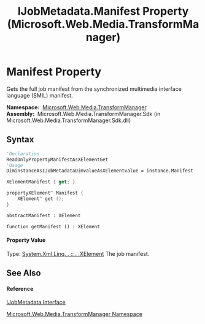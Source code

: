 ﻿---
title: IJobMetadata.Manifest Property  (Microsoft.Web.Media.TransformManager)
TOCTitle: Manifest Property
ms:assetid: P:Microsoft.Web.Media.TransformManager.IJobMetadata.Manifest
ms:mtpsurl: https://msdn.microsoft.com/en-us/library/microsoft.web.media.transformmanager.ijobmetadata.manifest(v=VS.90)
ms:contentKeyID: 35520732
ms.date: 06/14/2012
mtps_version: v=VS.90
f1_keywords:
- Microsoft.Web.Media.TransformManager.IJobMetadata.get_Manifest
- Microsoft.Web.Media.TransformManager.IJobMetadata.Manifest
dev_langs:
- CSharp
- JScript
- VB
- FSharp
- c++
api_location:
- Microsoft.Web.Media.TransformManager.Sdk.dll
api_name:
- Microsoft.Web.Media.TransformManager.IJobMetadata.get_Manifest
- Microsoft.Web.Media.TransformManager.IJobMetadata.Manifest
api_type:
- Managed
topic_type:
- apiref
- kbSyntax
product_family_name: VS
ROBOTS: INDEX,FOLLOW
---

# Manifest Property

Gets the full job manifest from the synchronized multimedia interface language (SMIL) manifest.

**Namespace:**  [Microsoft.Web.Media.TransformManager](microsoft-web-media-transformmanager-namespace.md)  
**Assembly:**  Microsoft.Web.Media.TransformManager.Sdk (in Microsoft.Web.Media.TransformManager.Sdk.dll)

## Syntax

``` vb
'Declaration
ReadOnlyPropertyManifestAsXElementGet
'Usage
DiminstanceAsIJobMetadataDimvalueAsXElementvalue = instance.Manifest
```

``` csharp
XElementManifest { get; }
```

``` c++
propertyXElement^ Manifest {
    XElement^ get ();
}
```

``` fsharp
abstractManifest : XElement
```

``` jscript
function getManifest () : XElement
```

#### Property Value

Type: [System.Xml.Linq. . :: . .XElement](https://msdn.microsoft.com/en-us/library/bb340098\(v=vs.90\))  
The job manifest.  

## See Also

#### Reference

[IJobMetadata Interface](ijobmetadata-interface-microsoft-web-media-transformmanager.md)

[Microsoft.Web.Media.TransformManager Namespace](microsoft-web-media-transformmanager-namespace.md)

